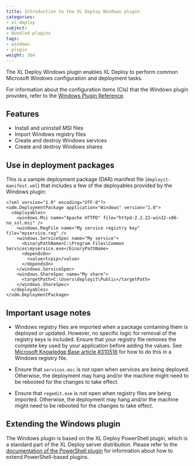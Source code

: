 ```yaml
---
title: Introduction to the XL Deploy Windows plugin
categories:
- xl-deploy
subject:
- Bundled plugins
tags:
- windows
- plugin
weight: 364
---
```


The XL Deploy Windows plugin enables XL Deploy to perform common Microsoft Windows configuration and deployment tasks.

For information about the configuration items (CIs) that the Windows plugin provides, refer to the [Windows Plugin Reference](/xl-deploy/latest/windowsPluginManual.html).

## Features

* Install and uninstall MSI files
* Import Windows registry files
* Create and destroy Windows services
* Create and destroy Windows shares

## Use in deployment packages

This is a sample deployment package (DAR) manifest file (`deployit-manifest.xml`) that includes a few of the deployables provided by the Windows plugin:

    <?xml version="1.0" encoding="UTF-8"?>
    <udm.DeploymentPackage application="Windows" version="1.0">
      <deployables>
        <windows.Msi name="Apache HTTPD" file="httpd-2.2.22-win32-x86-no_ssl.msi" />
        <windows.RegFile name="My service registry key" file="myservice.reg" />
        <windows.ServiceSpec name="My service">
          <binaryPathName>C:\Program Files\Common Services\myservice.exe</binaryPathName>
          <dependsOn>
            <value>tcpip</value>
          </dependsOn>
        </windows.ServiceSpec>
        <windows.ShareSpec name="My share">
          <targetPath>C:\Users\deployit\Public</targetPath>
        </windows.ShareSpec>
      </deployables>
    </udm.DeploymentPackage>

## Important usage notes

* Windows registry files are imported when a package containing them is deployed or updated. However, no specific logic for removal of the registry keys is included. Ensure that your registry file removes the complete key used by your application before adding the values. See [Microsoft Knowledge Base article #310516](http://support.microsoft.com/kb/310516) for how to do this in a Windows registry file.

* Ensure that `services.msc` is not open when services are being deployed. Otherwise, the deployment may hang and/or the machine might need to be rebooted for the changes to take effect.

* Ensure that `regedit.exe` is not open when registry files are being imported. Otherwise, the deployment may hang and/or the machine might need to be rebooted for the changes to take effect.

## Extending the Windows plugin

The Windows plugin is based on the XL Deploy PowerShell plugin, which is a standard part of the XL Deploy server distribution. Please refer to the [documentation of the PowerShell plugin](/xl-deploy/concept/introduction-to-the-xl-deploy-powershell-plugin.html) for information about how to extend PowerShell-based plugins.
